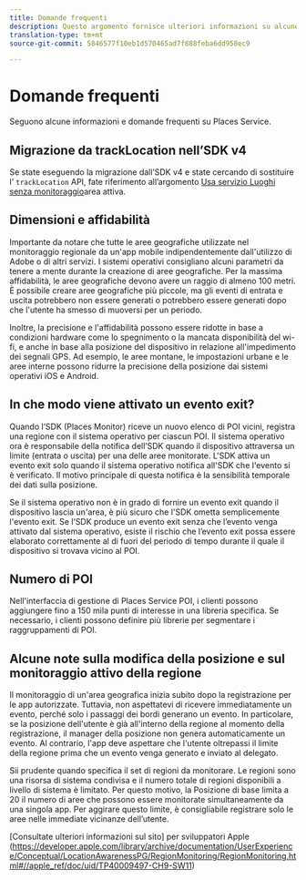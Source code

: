 ```yaml
---
title: Domande frequenti
description: Questo argomento fornisce ulteriori informazioni su alcune domande frequenti.
translation-type: tm+mt
source-git-commit: 5846577f10eb1d570465ad7f888feba6dd958ec9

---
```



# Domande frequenti

Seguono alcune informazioni e domande frequenti su Places Service.

## Migrazione da trackLocation nell’SDK v4

Se state eseguendo la migrazione dall’SDK v4 e state cercando di sostituire l’ `trackLocation` API, fate riferimento all’argomento [Usa servizio Luoghi senza monitoraggio](use-places-without-active-monitoring.md)area attiva.

## Dimensioni e affidabilità

Importante da notare che tutte le aree geografiche utilizzate nel monitoraggio regionale da un&#39;app mobile indipendentemente dall&#39;utilizzo di Adobe o di altri servizi. I sistemi operativi consigliano alcuni parametri da tenere a mente durante la creazione di aree geografiche. Per la massima affidabilità, le aree geografiche devono avere un raggio di almeno 100 metri. È possibile creare aree geografiche più piccole, ma gli eventi di entrata e uscita potrebbero non essere generati o potrebbero essere generati dopo che l&#39;utente ha smesso di muoversi per un periodo.

Inoltre, la precisione e l&#39;affidabilità possono essere ridotte in base a condizioni hardware come lo spegnimento o la mancata disponibilità del wi-fi, e anche in base alla posizione del dispositivo in relazione all&#39;impedimento dei segnali GPS. Ad esempio, le aree montane, le impostazioni urbane e le aree interne possono ridurre la precisione della posizione dai sistemi operativi iOS e Android.

## In che modo viene attivato un evento exit?

Quando l’SDK (Places Monitor) riceve un nuovo elenco di POI vicini, registra una regione con il sistema operativo per ciascun POI. Il sistema operativo ora è responsabile della notifica dell’SDK quando il dispositivo attraversa un limite (entrata o uscita) per una delle aree monitorate. L&#39;SDK attiva un evento exit solo quando il sistema operativo notifica all&#39;SDK che l&#39;evento si è verificato. Il motivo principale di questa notifica è la sensibilità temporale dei dati sulla posizione.

Se il sistema operativo non è in grado di fornire un evento exit quando il dispositivo lascia un&#39;area, è più sicuro che l&#39;SDK ometta semplicemente l&#39;evento exit. Se l’SDK produce un evento exit senza che l’evento venga attivato dal sistema operativo, esiste il rischio che l’evento exit possa essere elaborato correttamente al di fuori del periodo di tempo durante il quale il dispositivo si trovava vicino al POI.

## Numero di POI

Nell&#39;interfaccia di gestione di Places Service POI, i clienti possono aggiungere fino a 150 mila punti di interesse in una libreria specifica. Se necessario, i clienti possono definire più librerie per segmentare i raggruppamenti di POI.

## Alcune note sulla modifica della posizione e sul monitoraggio attivo della regione

Il monitoraggio di un&#39;area geografica inizia subito dopo la registrazione per le app autorizzate. Tuttavia, non aspettatevi di ricevere immediatamente un evento, perché solo i passaggi dei bordi generano un evento. In particolare, se la posizione dell&#39;utente è già all&#39;interno della regione al momento della registrazione, il manager della posizione non genera automaticamente un evento. Al contrario, l&#39;app deve aspettare che l&#39;utente oltrepassi il limite della regione prima che un evento venga generato e inviato al delegato.

Sii prudente quando specifica il set di regioni da monitorare. Le regioni sono una risorsa di sistema condivisa e il numero totale di regioni disponibili a livello di sistema è limitato. Per questo motivo, la Posizione di base limita a 20 il numero di aree che possono essere monitorate simultaneamente da una singola app. Per aggirare questo limite, è consigliabile registrare solo le aree nelle immediate vicinanze dell’utente.

[Consultate ulteriori informazioni sul sito] per sviluppatori Apple (https://developer.apple.com/library/archive/documentation/UserExperience/Conceptual/LocationAwarenessPG/RegionMonitoring/RegionMonitoring.html#//apple_ref/doc/uid/TP40009497-CH9-SW11)
